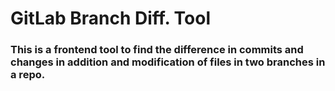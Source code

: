 # GitLab Branch Diff. Tool
### This is a frontend tool to find the difference in commits and changes in addition and modification of files in two branches in a repo.
